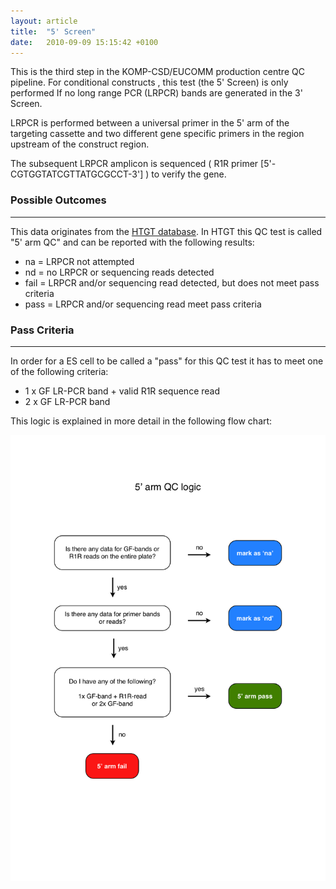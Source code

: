 ```yaml
---
layout: article
title:  "5' Screen"
date:   2010-09-09 15:15:42 +0100
---
```


This is the third step in the KOMP-CSD/EUCOMM production centre QC pipeline. For conditional constructs , this test (the 5' Screen) is only performed If no long range PCR (LRPCR) bands are generated in the 3' Screen.

LRPCR is performed between a universal primer in the 5' arm of the targeting cassette and two different gene specific primers in the region upstream of the construct region.

The subsequent LRPCR amplicon is sequenced ( R1R primer [5'-CGTGGTATCGTTATGCGCCT-3'] ) to verify the gene.

### Possible Outcomes
---
This data originates from the [HTGT database][htgt]. In HTGT this QC test is called "5' arm QC" and can be reported with the following results:

* na = LRPCR not attempted
* nd = no LRPCR or sequencing reads detected
* fail = LRPCR and/or sequencing read detected, but does not meet pass criteria
* pass = LRPCR and/or sequencing read meet pass criteria

### Pass Criteria
---
In order for a ES cell to be called a "pass" for this QC test it has to meet one of the following criteria:

* 1 x GF LR-PCR band + valid R1R sequence read
* 2 x GF LR-PCR band

This logic is explained in more detail in the following flow chart:

![alt text][image-5-arm-QC-pass-fail-logic]

[htgt]: http://www.sanger.ac.uk/htgt/htgt2/welcome
[image-5-arm-QC-pass-fail-logic]: /images/5_arm_QC_pass_fail_logic.png "5' arm QC logic"